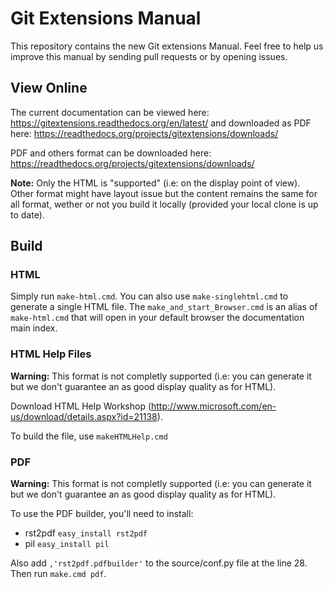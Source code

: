 Git Extensions Manual
=====================
This repository contains the new Git extensions Manual. Feel free to help us improve this manual by sending pull requests
or by opening issues.

View Online
-----------
The current documentation can be viewed here: https://gitextensions.readthedocs.org/en/latest/
and downloaded as PDF here: https://readthedocs.org/projects/gitextensions/downloads/

PDF and others format can be downloaded here: https://readthedocs.org/projects/gitextensions/downloads/

**Note:** Only the HTML is "supported" (i.e: on the display point of view). Other format might have layout issue
but the content remains the same for all format, wether or not you build it locally (provided your local clone is 
up to date).

Build
-----

### HTML
Simply run `make-html.cmd`. You can also use `make-singlehtml.cmd` to generate a single HTML
file. The `make_and_start_Browser.cmd` is an alias of `make-html.cmd` that will open in your
default browser the documentation main index.

### HTML Help Files
**Warning:** This format is not completly supported (i.e: you can generate it but we don't 
guarantee an as good display quality as for HTML).

Download HTML Help Workshop (http://www.microsoft.com/en-us/download/details.aspx?id=21138).

To build the file, use `makeHTMLHelp.cmd`

### PDF
**Warning:** This format is not completly supported (i.e: you can generate it but we don't 
guarantee an as good display quality as for HTML).

To use the PDF builder, you'll need to install:

* rst2pdf `easy_install rst2pdf`
* pil `easy_install pil`

Also add `,'rst2pdf.pdfbuilder'` to the source/conf.py file at the line 28. Then run `make.cmd pdf`.
